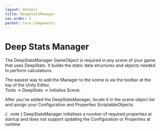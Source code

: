 ```yaml
---
layout: default
title: DeepStatsManager
nav_order: 3
parent: Core Components
---
```


# Deep Stats Manager

The DeepStatsManager GameObject is required in any scene of your game that uses DeepStats. It builds the static data structures and objects needed to perform calculations.

The easiest way to add the Manager to the scene is via the toolbar at the top of the Unity Editor, \
Tools -> DeepStats -> Initialise Scene.

After you've added the DeepStatsManager, locate it in the scene object list and assign your Configuration and Properties ScriptableObjects.

{: .note }
DeepStatsManager initialises a number of required properties at startup and does not support updating the Configuration or Properties at runtime